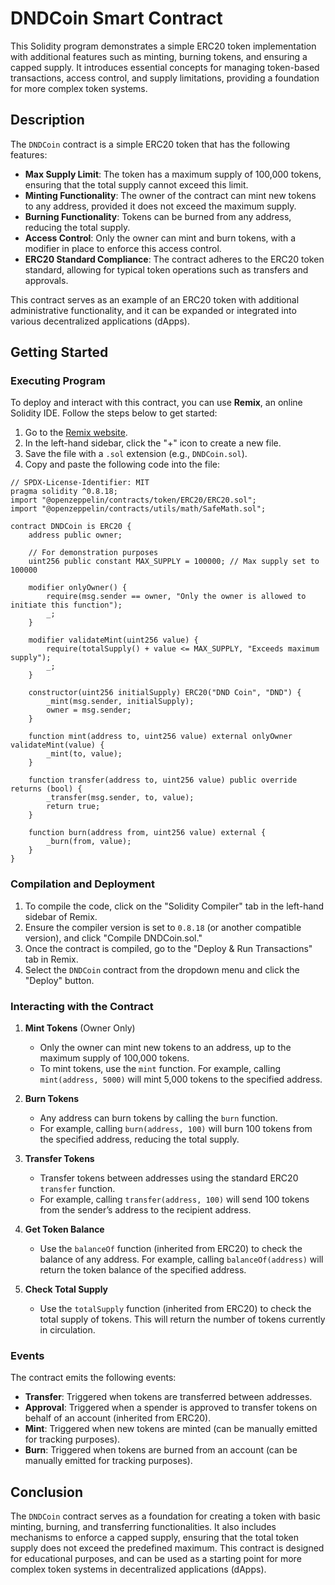 # DNDCoin Smart Contract

This Solidity program demonstrates a simple ERC20 token implementation with additional features such as minting, burning tokens, and ensuring a capped supply. It introduces essential concepts for managing token-based transactions, access control, and supply limitations, providing a foundation for more complex token systems.

## Description

The `DNDCoin` contract is a simple ERC20 token that has the following features:

- **Max Supply Limit**: The token has a maximum supply of 100,000 tokens, ensuring that the total supply cannot exceed this limit.
- **Minting Functionality**: The owner of the contract can mint new tokens to any address, provided it does not exceed the maximum supply.
- **Burning Functionality**: Tokens can be burned from any address, reducing the total supply.
- **Access Control**: Only the owner can mint and burn tokens, with a modifier in place to enforce this access control.
- **ERC20 Standard Compliance**: The contract adheres to the ERC20 token standard, allowing for typical token operations such as transfers and approvals.

This contract serves as an example of an ERC20 token with additional administrative functionality, and it can be expanded or integrated into various decentralized applications (dApps).

## Getting Started

### Executing Program

To deploy and interact with this contract, you can use **Remix**, an online Solidity IDE. Follow the steps below to get started:

1. Go to the [Remix website](https://remix.ethereum.org/).
2. In the left-hand sidebar, click the "+" icon to create a new file.
3. Save the file with a `.sol` extension (e.g., `DNDCoin.sol`).
4. Copy and paste the following code into the file:

```solidity
// SPDX-License-Identifier: MIT
pragma solidity ^0.8.18;
import "@openzeppelin/contracts/token/ERC20/ERC20.sol";
import "@openzeppelin/contracts/utils/math/SafeMath.sol";

contract DNDCoin is ERC20 {
    address public owner;

    // For demonstration purposes
    uint256 public constant MAX_SUPPLY = 100000; // Max supply set to 100000

    modifier onlyOwner() {
        require(msg.sender == owner, "Only the owner is allowed to initiate this function");
        _;
    }

    modifier validateMint(uint256 value) {
        require(totalSupply() + value <= MAX_SUPPLY, "Exceeds maximum supply");
        _;
    }

    constructor(uint256 initialSupply) ERC20("DND Coin", "DND") {
        _mint(msg.sender, initialSupply);
        owner = msg.sender;
    }

    function mint(address to, uint256 value) external onlyOwner validateMint(value) {
        _mint(to, value);
    }

    function transfer(address to, uint256 value) public override returns (bool) {
        _transfer(msg.sender, to, value);
        return true;
    }

    function burn(address from, uint256 value) external {
        _burn(from, value);
    }
}
```

### Compilation and Deployment

1. To compile the code, click on the "Solidity Compiler" tab in the left-hand sidebar of Remix.
2. Ensure the compiler version is set to `0.8.18` (or another compatible version), and click "Compile DNDCoin.sol."
3. Once the contract is compiled, go to the "Deploy & Run Transactions" tab in Remix.
4. Select the `DNDCoin` contract from the dropdown menu and click the "Deploy" button.

### Interacting with the Contract

1. **Mint Tokens** (Owner Only)
   - Only the owner can mint new tokens to an address, up to the maximum supply of 100,000 tokens.
   - To mint tokens, use the `mint` function. For example, calling `mint(address, 5000)` will mint 5,000 tokens to the specified address.

2. **Burn Tokens**
   - Any address can burn tokens by calling the `burn` function.
   - For example, calling `burn(address, 100)` will burn 100 tokens from the specified address, reducing the total supply.

3. **Transfer Tokens**
   - Transfer tokens between addresses using the standard ERC20 `transfer` function.
   - For example, calling `transfer(address, 100)` will send 100 tokens from the sender’s address to the recipient address.

4. **Get Token Balance**
   - Use the `balanceOf` function (inherited from ERC20) to check the balance of any address. For example, calling `balanceOf(address)` will return the token balance of the specified address.

5. **Check Total Supply**
   - Use the `totalSupply` function (inherited from ERC20) to check the total supply of tokens. This will return the number of tokens currently in circulation.

### Events

The contract emits the following events:

- **Transfer**: Triggered when tokens are transferred between addresses.
- **Approval**: Triggered when a spender is approved to transfer tokens on behalf of an account (inherited from ERC20).
- **Mint**: Triggered when new tokens are minted (can be manually emitted for tracking purposes).
- **Burn**: Triggered when tokens are burned from an account (can be manually emitted for tracking purposes).

## Conclusion

The `DNDCoin` contract serves as a foundation for creating a token with basic minting, burning, and transferring functionalities. It also includes mechanisms to enforce a capped supply, ensuring that the total token supply does not exceed the predefined maximum. This contract is designed for educational purposes, and can be used as a starting point for more complex token systems in decentralized applications (dApps).
